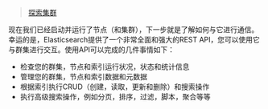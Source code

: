 > [探索集群](https://www.elastic.co/guide/en/elasticsearch/reference/5.6/_exploring_your_cluster.html)

现在我们已经启动并运行了节点（和集群），下一步就是了解如何与它进行通信。幸运的是，Elasticsearch提供了一个非常全面和强大的REST API，您可以使用它与群集进行交互。使用API​​可以完成的几件事情如下：

- 检查您的群集，节点和索引运行状况，状态和统计信息
- 管理您的群集，节点和索引数据和元数据
- 根据索引执行CRUD（创建，读取，更新和删除）和搜索操作
- 执行高级搜索操作，例如分页，排序，过滤，脚本，聚合等等
